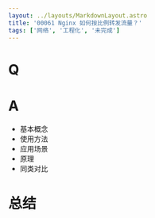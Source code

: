 ```yaml
---
layout: ../layouts/MarkdownLayout.astro
title: '00061 Nginx 如何按比例转发流量？'
tags: ['网络', '工程化', '未完成']
---
```


# Q



# A

- 基本概念
- 使用方法
- 应用场景
- 原理
- 同类对比

# 总结



<script>
  function func() {

  }
  
</script>